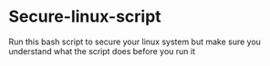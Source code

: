 # Secure-linux-script
Run this bash script to secure your linux system but make sure you understand what the script does before you run it
